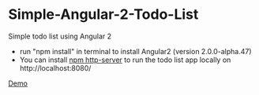 # Simple-Angular-2-Todo-List
Simple todo list using Angular 2

<ul>
  <li>run "npm install" in terminal to install Angular2 (version 2.0.0-alpha.47)</li>
  <li>You can install <a href="https://www.npmjs.com/package/http-server">npm http-server</a> to run the todo list app locally on http://localhost:8080/</li>
</ul>
<a href="http://www.angulartodo.com">Demo</a>

